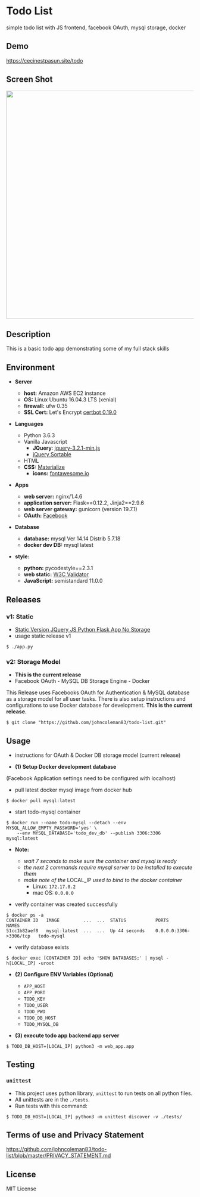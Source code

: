 # Todo List

simple todo list with JS frontend, facebook OAuth, mysql storage, docker

## Demo

https://cecinestpasun.site/todo

## Screen Shot

<img src="https://raw.githubusercontent.com/johncoleman83/todo-list/master/screen-shot.png" width="612" height=auto />

## Description

This is a basic todo app demonstrating some of my full stack skills

## Environment

* __Server__
  * __host:__ Amazon AWS EC2 instance
  * __OS:__ Linux Ubuntu 16.04.3 LTS (xenial)
  * __firewall:__ ufw 0.35
  * __SSL Cert:__ Let's Encrypt [certbot 0.19.0](https://www.digitalocean.com/community/tutorials/how-to-secure-nginx-with-let-s-encrypt-on-ubuntu-16-04)

* __Languages__
  * Python 3.6.3
  * Vanilla Javascript
    * __JQuery__: [jquery-3.2.1-min.js](https://jquery.com/download/)
	* [jQuery Sortable](http://johnny.github.io/jquery-sortable/)
  * HTML
  * __CSS:__ [Materialize](http://materializecss.com/)
    * __icons:__ [fontawesome.io](http://fontawesome.io/)

* __Apps__
  * __web server:__ nginx/1.4.6
  * __application server:__ Flask==0.12.2, Jinja2==2.9.6
  * __web server gateway:__ gunicorn (version 19.7.1)
  * __OAuth:__ [Facebook](https://developers.facebook.com/docs/facebook-login/web)

* __Database__
  * __database:__ mysql Ver 14.14 Distrib 5.7.18
  * __docker dev DB:__ mysql latest

* __style:__
  * __python:__ pycodestyle==2.3.1
  * __web static:__ [W3C Validator](https://validator.w3.org/)
  * __JavaScript:__ semistandard 11.0.0

## Releases

### __v1:__ Static

* [Static Version JQuery JS Python Flask App No Storage](https://github.com/johncoleman83/todo-list/releases/tag/v1)
* usage static release v1

```
$ ./app.py
```

### __v2:__ Storage Model

* __This is the current release__
* Facebook OAuth - MySQL DB Storage Engine - Docker

This Release uses Facebooks OAuth for Authentication & MySQL database as a
storage model for all user tasks. There is also setup instructions and
configurations to use Docker database for development. __This is the current
release.__

```
$ git clone "https://github.com/johncoleman83/todo-list.git"
```

## Usage

* instructions for OAuth & Docker DB storage model (current release)

* __(1) Setup Docker development database__

(Facebook Application settings need to be configured with localhost)
  * pull latest docker mysql image from docker hub

```
$ docker pull mysql:latest
```

  * start todo-mysql container

```
$ docker run --name todo-mysql --detach --env MYSQL_ALLOW_EMPTY_PASSWORD='yes' \
	--env MYSQL_DATABASE='todo_dev_db' --publish 3306:3306 mysql:latest
```

  * __Note:__

    * *wait 7 seconds to make sure the container and mysql is ready*
    * *the next 2 commands require mysql server to be installed to execute them*
    * *make note of the* LOCAL_IP *used to bind to the docker container*
      * Linux: `172.17.0.2`
	  * mac OS: `0.0.0.0`

  * verify container was created successfully

```
$ docker ps -a
CONTAINER ID   IMAGE         ...  ...  STATUS           PORTS                    NAMES
51cc1b82aef8   mysql:latest  ...  ...  Up 44 seconds    0.0.0.0:3306->3306/tcp   todo-mysql
```

  * verify database exists

```
$ docker exec [CONTAINER ID] echo 'SHOW DATABASES;' | mysql -h[LOCAL_IP] -uroot
```

* __(2) Configure ENV Variables (Optional)__
  * `APP_HOST`
  * `APP_PORT`
  * `TODO_KEY`
  * `TODO_USER`
  * `TODO_PWD`
  * `TODO_DB_HOST`
  * `TODO_MYSQL_DB`

* __(3) execute todo app backend app server__

```
$ TODO_DB_HOST=[LOCAL_IP] python3 -m web_app.app
```


## Testing

### `unittest`

* This project uses python library, `unittest` to run tests on all python files.
* All unittests are in the `./tests`.
* Run tests with this command:

```
$ TODO_DB_HOST=[LOCAL_IP] python3 -m unittest discover -v ./tests/
```

## Terms of use and Privacy Statement

https://github.com/johncoleman83/todo-list/blob/master/PRIVACY_STATEMENT.md

## License

MIT License
